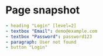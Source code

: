 # Page snapshot

```yaml
- heading "Login" [level=2]
- textbox "Email": demo@example.com
- textbox "Password": password123
- paragraph: User not found
- button "Login"
```